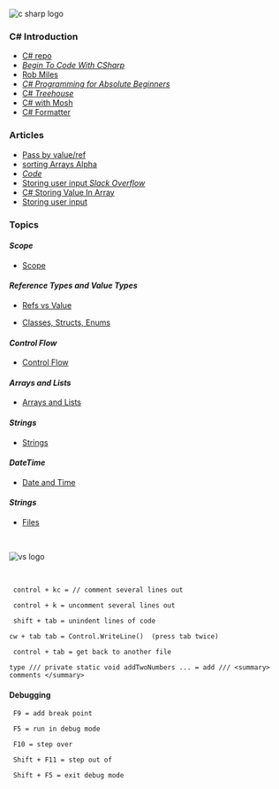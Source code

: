 
![c sharp logo](https://kironroy.github.io/c_sharp.svg)



### C# Introduction
  * [C# repo](https://github.com/kironroy/BeginToCodeWithCSharp)
  * [_Begin To Code With CSharp_](https://github.com/kironroy/BeginToCodeWithCSharp)
  * [Rob Miles](http://www.robmiles.com/begintocode/)
  * [_C# Programming for Absolute Beginners_](https://www.apress.com/us/book/9781484233177)
  * [C# _Treehouse_](https://teamtreehouse.com/library/topic:csharp)
  * [C# with Mosh](https://sso.teachable.com/secure/146684/users/sign_in?clean_login=true&reset_purchase_session=1)
  * [C# Formatter](https://codebeautify.org/csharpviewer)

### Articles
  * [Pass by value/ref](https://blog.udemy.com/csharp-pass-by-reference/)
  * [sorting Arrays Alpha](https://social.msdn.microsoft.com/Forums/en-US/8e73cea7-c63e-4387-885f-538d33658fac/sorting-arrays-alphabetically?forum=csharpgeneral)
  * [_Code_](https://bobcarp.files.wordpress.com/2014/07/code-charles-petzold.pdf)
  * [Storing user input _Slack Overflow_](https://stackoverflow.com/questions/19146058/storing-user-input-integers-in-an-array)
  * [C# Storing Value In Array](https://www.completecsharptutorial.com/basic/storing-values.php)
  * [Storing user input](https://social.msdn.microsoft.com/Forums/vstudio/en-US/5aac0051-9b48-4d0f-8f38-7727e1ac83fa/im-confused-about-how-to-store-user-inputted-strings-to-an-array-and-display-all-of-the-entered?forum=csharpgeneral)
  
  ### Topics

   #### _Scope_ 
   * [Scope](https://repl.it/@kironroy/csharpscope)
   
   #### _Reference Types and Value Types_
   * [Refs vs Value](https://repl.it/@kironroy/refvsvalue)
   
   * [Classes, Structs, Enums](https://repl.it/@kironroy/ClassesStructsEnum)

   #### _Control Flow_
   * [Control Flow](https://repl.it/@kironroy/controlflow)
   
   #### _Arrays and Lists_
   * [Arrays and Lists](https://repl.it/@kironroy/arraylists)
   
   #### _Strings_
   * [Strings](https://repl.it/@kironroy/strings)
   
   #### _DateTime_
   * [Date and Time](https://repl.it/@kironroy/datetime)

   #### _Strings_
   * [Files](https://repl.it/@kironroy/files)


<br>

![vs logo](https://kironroy.github.io/vs_logo.svg)
 
 <br>

 

   ``` control + kc = // comment several lines out```
   
   ``` control + k = uncomment several lines out```
   
   ``` shift + tab = unindent lines of code```
   
   ```cw + tab tab = Control.WriteLine()  (press tab twice)```
   
   ``` control + tab = get back to another file```
   
   ```type /// private static void addTwoNumbers ... = add /// <summary> comments </summary>```
   
   #### Debugging
   
   ``` F9 = add break point```
   
   ``` F5 = run in debug mode```
   
   ``` F10 = step over```
   
   ``` Shift + F11 = step out of```
   
   ``` Shift + F5 = exit debug mode```
   
